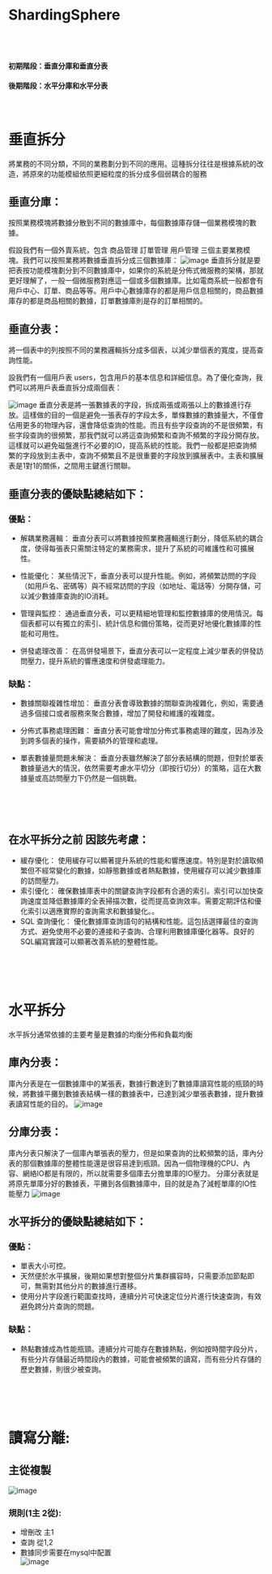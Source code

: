 # ShardingSphere
<br /><br />
#### 初期階段：垂直分庫和垂直分表
#### 後期階段：水平分庫和水平分表

<br />

# 垂直拆分
將業務的不同分類，不同的業務劃分到不同的應用。這種拆分往往是根據系統的改造，將原來的功能模組依照更細粒度的拆分成多個弱耦合的服務

## 垂直分庫：
按照業務模塊將數據分散到不同的數據庫中，每個數據庫存儲一個業務模塊的數據。

假設我們有一個外賣系統，包含 商品管理 訂單管理 用戶管理 三個主要業務模塊。我們可以按照業務將數據垂直拆分成三個數據庫：
![image](https://raw.githubusercontent.com/lzz0826/ShardingSphere/main/images/002.webp)
垂直拆分就是要把表按功能模塊劃分到不同數據庫中，如果你的系統是分佈式微服務的架構，那就更好理解了，一般一個微服務對應這一個或多個數據庫。比如電商系統一般都會有用戶中心、訂單、商品等等。用戶中心數據庫存的都是用戶信息相關的，商品數據庫存的都是商品相關的數據，訂單數據庫則是存的訂單相關的。

## 垂直分表：
將一個表中的列按照不同的業務邏輯拆分成多個表，以減少單個表的寬度，提高查詢性能。

設我們有一個用戶表 users，包含用戶的基本信息和詳細信息。為了優化查詢，我們可以將用戶表垂直拆分成兩個表：

![image](https://raw.githubusercontent.com/lzz0826/ShardingSphere/main/images/001.png)
垂直分表是將一張數據表的字段，拆成兩張或兩張以上的數據進行存放。這樣做的目的一個是避免一張表存的字段太多，單條數據的數據量大，不僅會佔用更多的物理內容，還會降低查詢的性能。而且有些字段查詢的不是很頻繁，有些字段查詢的很頻繁，那我們就可以將這查詢頻繁和查詢不頻繁的字段分開存放。這樣就可以避免磁盤進行不必要的IO，提高系統的性能。我們一般都是把查詢頻繁的字段放到主表中，查詢不頻繁且不是很重要的字段放到擴展表中。主表和擴展表是1對1的關係，之間用主鍵進行關聯。

## 垂直分表的優缺點總結如下：
### 優點：

- 解耦業務邏輯： 垂直分表可以將數據按照業務邏輯進行劃分，降低系統的耦合度，使得每張表只需關注特定的業務需求，提升了系統的可維護性和可擴展性。<br />

- 性能優化： 某些情況下，垂直分表可以提升性能。例如，將頻繁訪問的字段（如用戶名、密碼等）與不經常訪問的字段（如地址、電話等）分開存儲，可以減少數據庫查詢的IO消耗。<br />

- 管理與監控： 通過垂直分表，可以更精細地管理和監控數據庫的使用情況。每個表都可以有獨立的索引、統計信息和備份策略，從而更好地優化數據庫的性能和可用性。<br />

- 併發處理改善： 在高併發場景下，垂直分表可以一定程度上減少單表的併發訪問壓力，提升系統的響應速度和併發處理能力。<br />

### 缺點：

- 數據關聯複雜性增加： 垂直分表會導致數據的關聯查詢複雜化，例如，需要通過多個接口或者服務來聚合數據，增加了開發和維護的複雜度。<br />

- 分佈式事務處理困難： 垂直分表可能會增加分佈式事務處理的難度，因為涉及到跨多個表的操作，需要額外的管理和處理。<br />

- 單表數據量問題未解決： 垂直分表雖然解決了部分表結構的問題，但對於單表數據量過大的情況，依然需要考慮水平切分（即按行切分）的策略，這在大數據量或高訪問壓力下仍然是一個挑戰。<br />


<br />
<br />
<br />


## 在水平拆分之前 因該先考慮：

- 緩存優化： 使用緩存可以顯著提升系統的性能和響應速度。特別是對於讀取頻繁但不經常變化的數據，如靜態數據或者熱點數據，使用緩存可以減少數據庫的訪問壓力。<br />
- 索引優化： 確保數據庫表中的關鍵查詢字段都有合適的索引。索引可以加快查詢速度並降低數據庫的全表掃描次數，從而提高查詢效率。需要定期評估和優化索引以適應實際的查詢需求和數據變化。。<br />
- SQL 查詢優化： 優化數據庫查詢語句的結構和性能。這包括選擇最佳的查詢方式、避免使用不必要的連接和子查詢、合理利用數據庫優化器等。良好的SQL編寫實踐可以顯著改善系統的整體性能。<br />


<br />
<br />
<br />



# 水平拆分
水平拆分通常依據的主要考量是數據的均衡分佈和負載均衡

## 庫內分表：
庫內分表是在一個數據庫中的某張表，數據行數達到了數據庫讀寫性能的瓶頸的時候，將數據平攤到數據表結構一樣的數據表中，已達到減少單張表數據，提升數據表讀寫性能的目的。
![image](https://raw.githubusercontent.com/lzz0826/ShardingSphere/main/images/005.webp)

## 分庫分表：
庫內分表只解決了一個庫內單張表的壓力，但是如果查詢的比較頻繁的話，庫內分表的那個數據庫的整體性能還是很容易達到瓶頸。因為一個物理機的CPU、內容、網絡IO都是有限的，所以就需要多個庫去分擔單庫的IO壓力。
分庫分表就是將原先單庫分好的數據表，平攤到各個數據庫中，目的就是為了減輕單庫的IO性能壓力
![image](https://raw.githubusercontent.com/lzz0826/ShardingSphere/main/images/006.webp)

## 水平拆分的優缺點總結如下：
### 優點：
- 單表大小可控。<br />
- 天然便於水平擴展，後期如果想對整個分片集群擴容時，只需要添加節點即可，無需對其他分片的數據進行遷移。<br />
- 使用分片字段進行範圍查找時，連續分片可快速定位分片進行快速查詢，有效避免跨分片查詢的問題。<br />
### 缺點：
- 熱點數據成為性能瓶頸。連續分片可能存在數據熱點，例如按時間字段分片，有些分片存儲最近時間段內的數據，可能會被頻繁的讀寫，而有些分片存儲的歷史數據，則很少被查詢。<br />

<br />
<br />
<br />


# 讀寫分離:

## 主從複製
![image](https://raw.githubusercontent.com/lzz0826/ShardingSphere/main/images/007.png)



### 規則(1主 2從):
- 增刪改 主1<br />
- 查詢 從1,2<br />
- 數據同步需要在mysql中配置<br />
![image](https://raw.githubusercontent.com/lzz0826/ShardingSphere/main/images/008.png)





